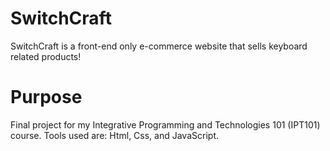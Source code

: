 # SwitchCraft

SwitchCraft is a front-end only e-commerce website that sells keyboard related products!

# Purpose

Final project for my Integrative Programming and Technologies 101 (IPT101) course.
Tools used are: Html, Css, and JavaScript.
